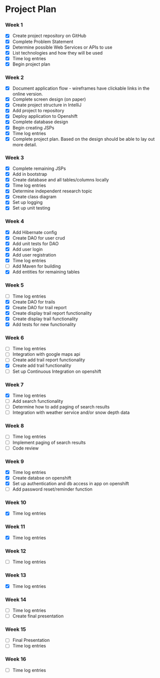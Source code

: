 # Project Plan

### Week 1
- [X] Create project repository on GitHub
- [X] Complete Problem Statement
- [X] Determine possible Web Services or APIs to use
- [X] List technologies and how they will be used
- [X] Time log entries
- [X] Begin project plan

### Week 2
- [X] Document application flow - wireframes have clickable links in the online version.
- [X] Complete screen design (on paper)
- [X] Create project structure in IntelliJ
- [X] Add project to repository
- [X] Deploy application to Openshift
- [X] Complete database design
- [X] Begin creating JSPs
- [X] Time log entries
- [X] Complete project plan. Based on the design should be able to lay out 
more detail.

### Week 3
- [X] Complete remaining JSPs
- [X] Add in bootstrap
- [X] Create database and all tables/columns locally
- [X] Time log entries
- [X] Determine independent research topic
- [X] Create class diagram
- [X] Set up logging
- [X] Set up unit testing

### Week 4
- [X] Add Hibernate config
- [X] Create DAO for user crud
- [X] Add unit tests for DAO
- [X] Add user login  
- [X] Add user registration
- [X] Time log entries
- [ ] Add Maven for building
- [X] Add entities for remaining tables

### Week 5

- [ ] Time log entries
- [X] Create DAO for trails
- [X] Create DAO for trail report
- [X] Create display trail report functionality
- [X] Create display trail functionality
- [X] Add tests for new functionality

### Week 6
- [ ] Time log entries
- [ ] Integration with google maps api
- [ ] Create add trail report functionality
- [X] Create add trail functionality
- [ ] Set up Continuous Integration on openshift

### Week 7
- [X] Time log entries
- [ ] Add search functionality
- [ ] Determine how to add paging of search results
- [ ] Integration with weather service and/or snow depth data

### Week 8
- [ ] Time log entries
- [ ] Implement paging of search results
- [ ] Code review

### Week 9
- [X] Time log entries
- [X] Create databse on openshift
- [X] Set up authentication and db access in app on openshift
- [ ] Add password reset/reminder function

### Week 10
- [X] Time log entries

### Week 11
- [X] Time log entries

### Week 12
- [ ] Time log entries

### Week 13
- [X] Time log entries

### Week 14
- [ ] Time log entries
- [ ] Create final presentation

### Week 15
- [ ] Final Presentation
- [ ] Time log entries

### Week 16
- [ ] Time log entries








